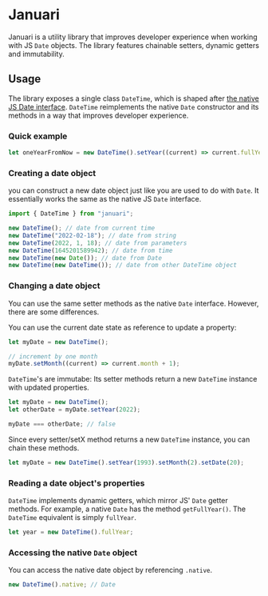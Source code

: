 # Januari

Januari is a utility library that improves developer experience when working with JS `Date` objects. The library features chainable setters, dynamic getters and immutability.

## Usage

The library exposes a single class `DateTime`, which is shaped after [the native JS Date interface](https://developer.mozilla.org/en-US/docs/Web/JavaScript/Reference/Global_Objects/Date). `DateTime` reimplements the native `Date` constructor and its methods in a way that improves developer experience.

### Quick example

```typescript
let oneYearFromNow = new DateTime().setYear((current) => current.fullYear + 1);
```

### Creating a date object

you can construct a new date object just like you are used to do with `Date`. It essentially works the same as the native JS `Date` interface.

```typescript
import { DateTime } from "januari";

new DateTime(); // date from current time
new DateTime("2022-02-18"); // date from string
new DateTime(2022, 1, 18); // date from parameters
new DateTime(1645201589942); // date from time
new DateTime(new Date()); // date from Date
new DateTime(new DateTime()); // date from other DateTime object
```

### Changing a date object

You can use the same setter methods as the native `Date` interface. However, there are some differences.

You can use the current date state as reference to update a property:

```typescript
let myDate = new DateTime();

// increment by one month
myDate.setMonth((current) => current.month + 1);
```

`DateTime`'s are immutabe: Its setter methods return a new `DateTime` instance with updated properties.

```typescript
let myDate = new DateTime();
let otherDate = myDate.setYear(2022);

myDate === otherDate; // false
```

Since every setter/setX method returns a new `DateTime` instance, you can chain these methods.

```typescript
let myDate = new DateTime().setYear(1993).setMonth(2).setDate(20);
```

### Reading a date object's properties

`DateTime` implements dynamic getters, which mirror JS' `Date` getter methods. For example, a native `Date` has the method `getFullYear()`. The `DateTime` equivalent is simply `fullYear`.

```typescript
let year = new DateTime().fullYear;
```

### Accessing the native `Date` object

You can access the native date object by referencing `.native`.

```typescript
new DateTime().native; // Date
```
